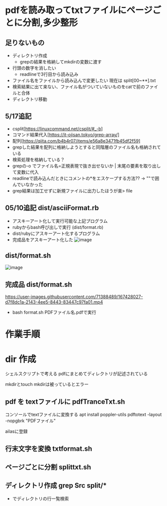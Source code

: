 # pdfを読み取ってtxtファイルにページごとに分割,多少整形

## 足りないもの
- ディレクトリ作成
  - grepの結果を格納してmkdirの変数に渡す
- 行頭の数字を消したい
  - readlineで3行目から読み込み
- ファイル名をファイルから読み込んで変更したい 現在は split[00~**].txt
- 検索結果に出て来ない、ファイル名がついていないものをcatで前のファイルと合体
- ディレクトリ移動
## 5/17追記
- csplit[https://linuxcommand.net/csplit/#_-b]
- コマンド結果代入[https://it-ojisan.tokyo/grep-array/]
- 配列[https://qiita.com/b4b4r07/items/e56a8e3471fb45df2f59]
- grepした結果を配列に格納しようとすると同階層のファイル名も格納されている
- 検索処理を格納している？
- grepの-o でファイル名=正規表現で抜き出せないか | 末尾の要素を取り出して変数に代入
- readlineで読み込んだときにコメントの*をエスケープする方法?? → ""で囲んでいなかった
- grep結果は加工せずに新規ファイルに出力したほうが楽> file
## 05/10追記 dist/asciiFormat.rb
- アスキーアート化して実行可能な上記プログラム
- rubyからbash呼び出しで実行 (dist/format.rb)
- dist/rubyにアスキーアート化するプログラム
- 完成品をアスキーアート化した
![image](https://user-images.githubusercontent.com/71388489/167636523-903163b3-20d0-449a-bb07-861958bd0772.png)
## dist/format.sh
![image](https://user-images.githubusercontent.com/71388489/167638472-fe0c8928-1f89-41dd-8b48-d2caea664b27.png)

## 完成品 dist/format.sh
https://user-images.githubusercontent.com/71388489/167428027-d7f8dc1a-2143-4ee5-8443-83447c97fa01.mp4
- bash format.sh PDFファイル名.pdfで実行


# 作業手順

# dir 作成
シェルスクリプトで考える
pdfにまとめてディレクトリが記述されている

mkdirとtouch
mkdirは被っているとエラー

## pdf を textファイルに pdfTranceTxt.sh
コンソールでtextファイルに変換する
apt install poppler-utils
pdftotext -layout -nopgbrk "PDFファイル"

ailasに登録

## 行末文字を変換 txtformat.sh

## ページごとに分割 splittxt.sh

## ディレクトリ作成 grep Src split/*
- でディレクトリの行一覧検索
